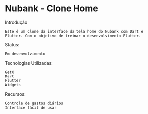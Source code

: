 <h1>Nubank - Clone Home</h1>
Introdução

    Este é um clone da interface da tela home do Nubank com Dart e Flutter. Com o objetivo de treinar o desenvolvimento Flutter.

Status:

    Em desenvolvimento 
    
Tecnologias Utilizadas:

    GetX
    Dart
    Flutter
    Widgets

Recursos:

    Controle de gastos diários
    Interface fácil de usar
